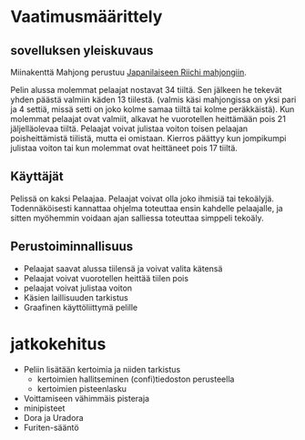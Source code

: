 # Vaatimusmäärittely

## sovelluksen yleiskuvaus

Miinakenttä Mahjong perustuu [Japanilaiseen Riichi mahjongiin](https://en.wikipedia.org/wiki/Japanese_mahjong).

Pelin alussa molemmat pelaajat nostavat 34 tiiltä. Sen jälkeen he tekevät yhden päästä valmiin käden 13 tiilestä. (valmis käsi mahjongissa on yksi pari ja 4 settiä, missä setti on joko kolme samaa tiiltä tai kolme peräkkäistä). Kun molemmat pelaajat ovat valmiit, alkavat he vuorotellen heittämään pois 21 jäljelläolevaa tiiltä. Pelaajat voivat julistaa voiton toisen pelaajan poisheittämistä tiilistä, mutta ei omistaan. Kierros päättyy kun jompikumpi julistaa voiton tai kun molemmat ovat heittäneet pois 17 tiiltä.

## Käyttäjät

Pelissä on kaksi Pelaajaa. Pelaajat voivat olla joko ihmisiä tai tekoälyjä. Todennäköisesti kannattaa ohjelma toteuttaa ensin kahdelle pelaajalle, ja sitten myöhemmin voidaan ajan salliessa toteuttaa simppeli tekoäly.

## Perustoiminnallisuus
- Pelaajat saavat alussa tiilensä ja voivat valita kätensä
- Pelaajat voivat vuorotellen heittää tiilen pois
- pelaajat voivat julistaa voiton
- Käsien laillisuuden tarkistus
- Graafinen käyttöliittymä pelille

# jatkokehitus
- Peliin lisätään kertoimia ja niiden tarkistus
  - kertoimien hallitseminen (confi)tiedoston perusteella
  - kertoimien pisteenlasku
- Voittamiseen vähimmäis pisteraja
- minipisteet
- Dora ja Uradora
- Furiten-sääntö
